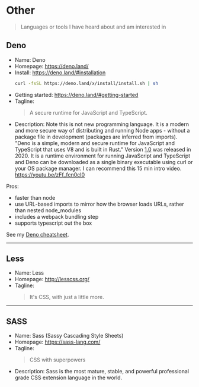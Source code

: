 # Other
> Languages or tools I have heard about and am interested in

## Deno

- Name: Deno
- Homepage: https://deno.land/
- Install: https://deno.land/#installation
   ```sh
   curl -fsSL https://deno.land/x/install/install.sh | sh
   ```
- Getting started: https://deno.land/#getting-started
- Tagline:
    > A secure runtime for JavaScript and TypeScript.
- Description: Note this is not new programming language. It is a modern and more secure way of distributing and running Node apps - without a package file in development (packages are inferred from imports). "Deno is a simple, modern and secure runtime for JavaScript and TypeScript that uses V8 and is built in Rust." Version [1.0](https://deno.land/v1) was released in 2020. It is a runtime environment for running JavaScript and TypeScript and Deno can be downloaded as a single binary executable using curl or your OS package manager. I can recommend this 15 min intro video. https://youtu.be/zFf_fcn0cI0

Pros:

- faster than node
- use URL-based imports to mirror how the browser loads URLs, rather than nested node_modules
- includes a webpack bundling step
- supports typescript out the box


See my [Deno cheatsheet](https://github.com/MichaelCurrin/cheatsheets/tree/master/cheatsheets/javascript/deno).

---

## Less

- Name: Less
- Homepage: http://lesscss.org/
- Tagline:
    > It's CSS, with just a little more.

---

## SASS

- Name: Sass (Sassy Cascading Style Sheets)
- Homepage: https://sass-lang.com/
- Tagline:
    > CSS with superpowers
- Description: Sass is the most mature, stable, and powerful professional grade CSS extension language in the world.
